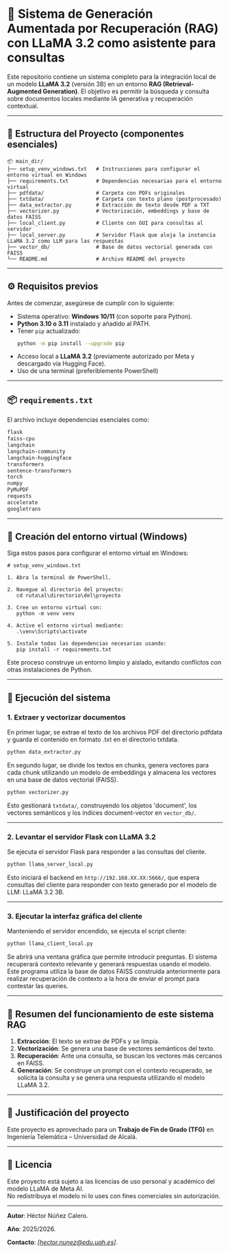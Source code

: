 # 🧠 Sistema de Generación Aumentada por Recuperación (RAG) con LLaMA 3.2 como asistente para consultas

Este repositorio contiene un sistema completo para la integración local de un modelo **LLaMA 3.2** (versión 3B) en un entorno **RAG (Retrieval-Augmented Generation)**. El objetivo es permitir la búsqueda y consulta sobre documentos locales mediante IA generativa y recuperación contextual.

---

## 📁 Estructura del Proyecto (componentes esenciales)

```
📦 main_dir/
├── setup_venv_windows.txt   # Instrucciones para configurar el entorno virtual en Windows
├── requirements.txt         # Dependencias necesarias para el entorno virtual
├── pdfdata/                 # Carpeta con PDFs originales
├── txtdata/                 # Carpeta con texto plano (postprocesado)
├── data_extractor.py        # Extracción de texto desde PDF a TXT
├── vectorizer.py            # Vectorización, embeddings y base de datos FAISS
├── local_client.py          # Cliente con GUI para consultas al servidor
├── local_server.py          # Servidor Flask que aloja la instancia LLaMA 3.2 como LLM para las respuestas
├── vector_db/               # Base de datos vectorial generada con FAISS
└── README.md                # Archivo README del proyecto
```

---

## ⚙️ Requisitos previos

Antes de comenzar, asegúrese de cumplir con lo siguiente:

- Sistema operativo: **Windows 10/11** (con soporte para Python).
- **Python 3.10 o 3.11** instalado y añadido al PATH.
- Tener `pip` actualizado:  
  ```bash
  python -m pip install --upgrade pip
  ```
- Acceso local a **LLaMA 3.2** (previamente autorizado por Meta y descargado vía Hugging Face).
- Uso de una terminal (preferiblemente PowerShell)

---

## 📦 `requirements.txt`

El archivo incluye dependencias esenciales como:

```txt
flask                        
faiss-cpu        
langchain           
langchain-community        
langchain-huggingface     
transformers                  
sentence-transformers         
torch                           
numpy                   
PyMuPDF                         
requests                        
accelerate                      
googletrans
```

---

## 🐍 Creación del entorno virtual (Windows)

Siga estos pasos para configurar el entorno virtual en Windows:

```plaintext
# setup_venv_windows.txt

1. Abra la terminal de PowerShell.

2. Navegue al directorio del proyecto:
   cd ruta\al\directorio\del\proyecto

3. Cree un entorno virtual con:
   python -m venv venv

4. Active el entorno virtual mediante:
   .\venv\Scripts\activate

5. Instale todas las dependencias necesarias usando:
   pip install -r requirements.txt

```

Este proceso construye un entorno limpio y aislado, evitando conflictos con otras instalaciones de Python.

---

## 🚀 Ejecución del sistema

### 1. Extraer y vectorizar documentos

En primer lugar, se extrae el texto de los archivos PDF del directorio pdfdata y guarda el contenido en formato .txt en el directorio txtdata.

```bash
python data_extractor.py
```

En segundo lugar, se divide los textos en chunks, genera vectores para cada chunk utilizando un modelo de embeddings y almacena los vectores en una base de datos vectorial (FAISS).

```bash
python vectorizer.py
```

Esto gestionará `txtdata/`, construyendo los objetos 'document', los vectores semánticos y los índices document-vector en `vector_db/`.

---

### 2. Levantar el servidor Flask con LLaMA 3.2

Se ejecuta el servidor Flask para responder a las consultas del cliente.

```bash
python llama_server_local.py
```

Esto iniciará el backend en `http://192.168.XX.XX:5666/`, que espera consultas del cliente para responder con texto generado por el modelo de LLM: LLaMA 3.2 3B.

---

### 3. Ejecutar la interfaz gráfica del cliente

Manteniendo el servidor encendido, se ejecuta el script cliente:

```bash
python llama_client_local.py
```

Se abrirá una ventana gráfica que permite introducir preguntas. El sistema recuperará contexto relevante y generará respuestas usando el modelo.
Este programa utiliza la base de datos FAISS construida anteriormente para realizar recuperación de contexto a la hora de enviar el prompt para contestar las queries. 

---

## 🧠 Resumen del funcionamiento de este sistema RAG

1. **Extracción**: El texto se extrae de PDFs y se limpia.
2. **Vectorización**: Se genera una base de vectores semánticos del texto.
3. **Recuperación**: Ante una consulta, se buscan los vectores más cercanos en FAISS.
4. **Generación**: Se construye un prompt con el contexto recuperado, se solicita la consulta y se genera una respuesta utilizando el modelo LLaMA 3.2.

---

## 🤝 Justificación del proyecto

Este proyecto es aprovechado para un **Trabajo de Fin de Grado (TFG)** en Ingeniería Telemática – Universidad de Alcalá.  

---

## 📄 Licencia

Este proyecto está sujeto a las licencias de uso personal y académico del modelo LLaMA de Meta AI.  
No redistribuya el modelo ni lo uses con fines comerciales sin autorización.

---

**Autor**: Héctor Núñez Calero.

**Año**: 2025/2026.

**Contacto**: *[hector.nunez@edu.uah.es]*.
